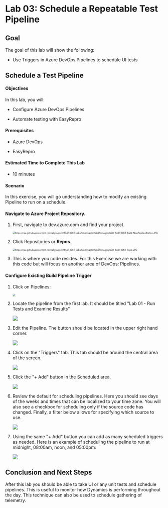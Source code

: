 # Lab 03: Schedule a Repeatable Test Pipeline

## Goal

The goal of this lab will show the following:

* Use Triggers in Azure DevOps Pipelines to schedule UI tests

## Schedule a Test Pipeline

#### Objectives

In this lab, you will:

 * Configure Azure DevOps Pipelines

 * Automate testing with EasyRepro

#### Prerequisites

 * Azure DevOps

 * EasyRepro

#### Estimated Time to Complete This Lab

 * 10 minutes

#### Scenario

In this exercise, you will go understanding how to modify an existing Pipeline to run on a schedule.

#### Navigate to Azure Project Repository.

1. First, navigate to dev.azure.com and find your project.      

     <img src="https://raw.githubusercontent.com/aliyoussefi/BAST306T-Labs/master/lab01/images/ADO-BAST306T-Project.JPG" alt="https://raw.githubusercontent.com/aliyoussefi/BAST306T-Labs/blob/master/lab01/images/ADO-BAST306T-Build-NewPipelineButton.JPG" style="zoom:50%;" />

1. Click Repositories or **Repos**.

 

     <img src="https://raw.githubusercontent.com/aliyoussefi/BAST306T-Labs/master/lab01/images/ADO-BAST306T-Repo.JPG" alt="https://raw.githubusercontent.com/aliyoussefi/BAST306T-Labs/blob/master/lab01/images/ADO-BAST306T-Repo.JPG" style="zoom:50%;" />

1. This is where you code resides. For this Exercise we are working with this code but will focus on another area of DevOps: Pipelines.

#### Configure Existing Build Pipeline Trigger

1. Click on Pipelines:

     <img src="https://raw.githubusercontent.com/aliyoussefi/BAST306T-Labs/master/lab01/images/ADO-BAST306T-Build.JPG" style="zoom:50%;" />

1. Locate the pipeline from the first lab. It should be titled "Lab 01 - Run Tests and Examine Results"

     ![](https://raw.githubusercontent.com/aliyoussefi/BAST306T-Labs/master/lab03/images/ADO-Build-LocatePipeline.JPG)

1. Edit the Pipeline. The button should be located in the upper right hand corner.

     ![](https://raw.githubusercontent.com/aliyoussefi/BAST306T-Labs/master/lab03/images/ADO-BAST306T-Build-Queue-Lab01.JPG)

1. Click on the "Triggers" tab. This tab should be around the central area of the screen.

     ![](https://raw.githubusercontent.com/aliyoussefi/BAST306T-Labs/master/lab03/images/ADO-Build-Triggers-Tab.JPG)

1. Click the "+ Add" button in the Scheduled area.

     ![](https://raw.githubusercontent.com/aliyoussefi/BAST306T-Labs/master/lab03/images/ADO-Build-Triggers-Schedule-Add.JPG)

1. Review the default for scheduling pipelines. Here you should see days of the weeks and times that can be localized to your time zone. You will also see a checkbox for scheduling only if the source code has changed. Finally, a filter below allows for specifying which source to use.

     ![](https://raw.githubusercontent.com/aliyoussefi/BAST306T-Labs/master/lab03/images/ADO-Build-Triggers-Schedule-Default.JPG)

1. Using the same "+ Add" button you can add as many scheduled triggers as needed. Here is an example of scheduling the pipeline to run at midnight, 08:00am, noon, and 05:00pm:

     ![](https://raw.githubusercontent.com/aliyoussefi/BAST306T-Labs/master/lab03/images/ADO-Build-Triggers-Schedule-Customized.JPG)

## Conclusion and Next Steps

After this lab you should be able to take UI or any unit tests and schedule pipelines. This is useful to monitor how Dynamics is performing throughout the day. This technique can also be used to schedule gathering of telemetry.

